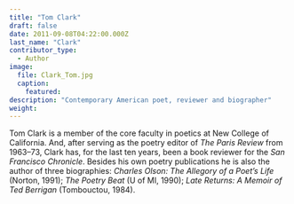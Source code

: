 ```yaml
---
title: "Tom Clark"
draft: false
date: 2011-09-08T04:22:00.000Z
last_name: "Clark"
contributor_type:
  - Author
image:
  file: Clark_Tom.jpg
  caption:
    featured: 
description: "Contemporary American poet, reviewer and biographer"
weight:
---
```


Tom Clark is a member of the core faculty in poetics at New College of California. And, after serving as the poetry editor of _The Paris Review_ from 1963–73, Clark has, for the last ten years, been a book reviewer for the _San Francisco Chronicle_. Besides his own poetry publications he is also the author of three biographies: _Charles Olson: The Allegory of a Poet’s Life_ (Norton, 1991); _The Poetry Beat_ (U of MI, 1990); _Late Returns: A Memoir of Ted Berrigan_ (Tombouctou, 1984).

